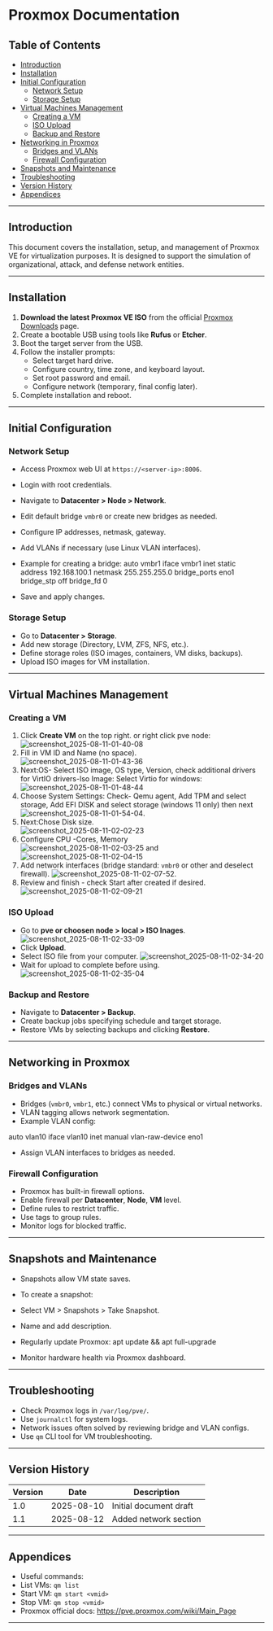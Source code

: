 # Proxmox Documentation

## Table of Contents

- [Introduction](#introduction)
- [Installation](#installation)
- [Initial Configuration](#initial-configuration)
  - [Network Setup](#network-setup)
  - [Storage Setup](#storage-setup)
- [Virtual Machines Management](#virtual-machines-management)
  - [Creating a VM](#creating-a-vm)
  - [ISO Upload](#iso-upload)
  - [Backup and Restore](#backup-and-restore)
- [Networking in Proxmox](#networking-in-proxmox)
  - [Bridges and VLANs](#bridges-and-vlans)
  - [Firewall Configuration](#firewall-configuration)
- [Snapshots and Maintenance](#snapshots-and-maintenance)
- [Troubleshooting](#troubleshooting)
- [Version History](#version-history)
- [Appendices](#appendices)

---

## Introduction

This document covers the installation, setup, and management of Proxmox VE for virtualization purposes. It is designed to support the simulation of organizational, attack, and defense network entities.

---

## Installation

1. **Download the latest Proxmox VE ISO** from the official [Proxmox Downloads](https://www.proxmox.com/en/downloads) page.
2. Create a bootable USB using tools like **Rufus** or **Etcher**.
3. Boot the target server from the USB.
4. Follow the installer prompts:
   - Select target hard drive.
   - Configure country, time zone, and keyboard layout.
   - Set root password and email.
   - Configure network (temporary, final config later).
5. Complete installation and reboot.

---

## Initial Configuration

### Network Setup

- Access Proxmox web UI at `https://<server-ip>:8006`.
- Login with root credentials.
- Navigate to **Datacenter > Node > Network**.
- Edit default bridge `vmbr0` or create new bridges as needed.
- Configure IP addresses, netmask, gateway.
- Add VLANs if necessary (use Linux VLAN interfaces).
- Example for creating a bridge:
auto vmbr1
iface vmbr1 inet static
address 192.168.100.1
netmask 255.255.255.0
bridge_ports eno1
bridge_stp off
bridge_fd 0


- Save and apply changes.

### Storage Setup

- Go to **Datacenter > Storage**.
- Add new storage (Directory, LVM, ZFS, NFS, etc.).
- Define storage roles (ISO images, containers, VM disks, backups).
- Upload ISO images for VM installation.

---

## Virtual Machines Management

### Creating a VM

1. Click **Create VM** on the top right. or right click pve node:  
![screenshot_2025-08-11-01-40-08](images/screenshot_2025-08-11-01-40-08.png)
2. Fill in VM ID and Name (no space).  
![screenshot_2025-08-11-01-43-36](images/screenshot_2025-08-11-01-43-36.png)
3. Next:OS- Select ISO image, OS type, Version, check additional drivers for VirtIO drivers-Iso Image: Select Virtio for windows:  ![screenshot_2025-08-11-01-48-44](images/screenshot_2025-08-11-01-48-44.png)
4. Choose System Settings: Check- Qemu agent, Add TPM and select storage, Add EFI DISK   and select storage (windows 11 only) then next ![screenshot_2025-08-11-01-54-04](images/screenshot_2025-08-11-01-54-04.png).
5. Next:Chose Disk size.  
![screenshot_2025-08-11-02-02-23](images/screenshot_2025-08-11-02-02-23.png)
6. Configure CPU -Cores, Memory  
![screenshot_2025-08-11-02-03-25](images/screenshot_2025-08-11-02-03-25.png) and  ![screenshot_2025-08-11-02-04-15](images/screenshot_2025-08-11-02-04-15.png)
7. Add network interfaces (bridge standard: `vmbr0` or other and deselect firewall).  ![screenshot_2025-08-11-02-07-52](images/screenshot_2025-08-11-02-07-52.png).
8. Review and finish - check Start after created if desired.  ![screenshot_2025-08-11-02-09-21](images/screenshot_2025-08-11-02-09-21.png)

### ISO Upload

- Go to **pve or choosen node > local > ISO Inages**.  ![screenshot_2025-08-11-02-33-09](images/screenshot_2025-08-11-02-33-09.png)
- Click **Upload**.
- Select ISO file from your computer.  ![screenshot_2025-08-11-02-34-20](images/screenshot_2025-08-11-02-34-20.png)
- Wait for upload to complete before using.  ![screenshot_2025-08-11-02-35-04](images/screenshot_2025-08-11-02-35-04.png)

### Backup and Restore

- Navigate to **Datacenter > Backup**.
- Create backup jobs specifying schedule and target storage.
- Restore VMs by selecting backups and clicking **Restore**.

---

## Networking in Proxmox

### Bridges and VLANs

- Bridges (`vmbr0`, `vmbr1`, etc.) connect VMs to physical or virtual networks.
- VLAN tagging allows network segmentation.
- Example VLAN config:

auto vlan10
iface vlan10 inet manual
vlan-raw-device eno1


- Assign VLAN interfaces to bridges as needed.

### Firewall Configuration

- Proxmox has built-in firewall options.
- Enable firewall per **Datacenter**, **Node**, **VM** level.
- Define rules to restrict traffic.
- Use tags to group rules.
- Monitor logs for blocked traffic.

---

## Snapshots and Maintenance

- Snapshots allow VM state saves.
- To create a snapshot:
- Select VM > Snapshots > Take Snapshot.
- Name and add description.
- Regularly update Proxmox:
apt update && apt full-upgrade

- Monitor hardware health via Proxmox dashboard.

---

## Troubleshooting

- Check Proxmox logs in `/var/log/pve/`.
- Use `journalctl` for system logs.
- Network issues often solved by reviewing bridge and VLAN configs.
- Use `qm` CLI tool for VM troubleshooting.

---

## Version History

| Version | Date       | Description           |
|---------|------------|-----------------------|
| 1.0     | 2025-08-10 | Initial document draft |
| 1.1     | 2025-08-12 | Added network section  |

---

## Appendices

- Useful commands:
- List VMs: `qm list`
- Start VM: `qm start <vmid>`
- Stop VM: `qm stop <vmid>`
- Proxmox official docs: https://pve.proxmox.com/wiki/Main_Page

---

